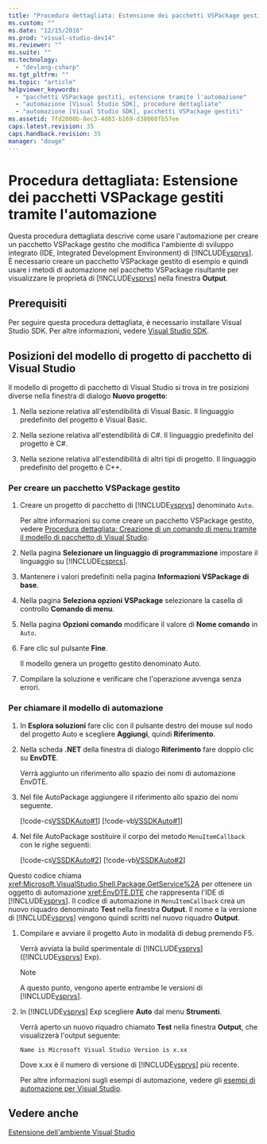 ```yaml
---
title: "Procedura dettagliata: Estensione dei pacchetti VSPackage gestiti tramite l&#39;automazione | Microsoft Docs"
ms.custom: ""
ms.date: "12/15/2016"
ms.prod: "visual-studio-dev14"
ms.reviewer: ""
ms.suite: ""
ms.technology: 
  - "devlang-csharp"
ms.tgt_pltfrm: ""
ms.topic: "article"
helpviewer_keywords: 
  - "pacchetti VSPackage gestiti, estensione tramite l'automazione"
  - "automazione [Visual Studio SDK], procedure dettagliate"
  - "automazione [Visual Studio SDK], pacchetti VSPackage gestiti"
ms.assetid: 7fd2000b-8ec3-4d83-b169-d38008fb57ee
caps.latest.revision: 35
caps.handback.revision: 35
manager: "douge"
---
```

# Procedura dettagliata: Estensione dei pacchetti VSPackage gestiti tramite l&#39;automazione
Questa procedura dettagliata descrive come usare l'automazione per creare un pacchetto VSPackage gestito che modifica l'ambiente di sviluppo integrato \(IDE, Integrated Development Environment\) di [!INCLUDE[vsprvs](../code-quality/includes/vsprvs_md.md)]. È necessario creare un pacchetto VSPackage gestito di esempio e quindi usare i metodi di automazione nel pacchetto VSPackage risultante per visualizzare le proprietà di [!INCLUDE[vsprvs](../code-quality/includes/vsprvs_md.md)] nella finestra **Output**.  
  
## Prerequisiti  
 Per seguire questa procedura dettagliata, è necessario installare Visual Studio SDK. Per altre informazioni, vedere [Visual Studio SDK](../extensibility/visual-studio-sdk.md).  
  
## Posizioni del modello di progetto di pacchetto di Visual Studio  
 Il modello di progetto di pacchetto di Visual Studio si trova in tre posizioni diverse nella finestra di dialogo **Nuovo progetto**:  
  
1.  Nella sezione relativa all'estendibilità di Visual Basic. Il linguaggio predefinito del progetto è Visual Basic.  
  
2.  Nella sezione relativa all'estendibilità di C\#. Il linguaggio predefinito del progetto è C\#.  
  
3.  Nella sezione relativa all'estendibilità di altri tipi di progetto. Il linguaggio predefinito del progetto è C\+\+.  
  
### Per creare un pacchetto VSPackage gestito  
  
1.  Creare un progetto di pacchetto di [!INCLUDE[vsprvs](../code-quality/includes/vsprvs_md.md)] denominato `Auto`.  
  
     Per altre informazioni su come creare un pacchetto VSPackage gestito, vedere [Procedura dettagliata: Creazione di un comando di menu tramite il modello di pacchetto di Visual Studio](../Topic/Walkthrough:%20Creating%20a%20Menu%20Command%20By%20Using%20the%20Visual%20Studio%20Package%20Template.md).  
  
2.  Nella pagina **Selezionare un linguaggio di programmazione** impostare il linguaggio su [!INCLUDE[csprcs](../data-tools/includes/csprcs_md.md)].  
  
3.  Mantenere i valori predefiniti nella pagina **Informazioni VSPackage di base**.  
  
4.  Nella pagina **Seleziona opzioni VSPackage** selezionare la casella di controllo **Comando di menu**.  
  
5.  Nella pagina **Opzioni comando** modificare il valore di **Nome comando** in `Auto`.  
  
6.  Fare clic sul pulsante **Fine**.  
  
     Il modello genera un progetto gestito denominato Auto.  
  
7.  Compilare la soluzione e verificare che l'operazione avvenga senza errori.  
  
### Per chiamare il modello di automazione  
  
1.  In **Esplora soluzioni** fare clic con il pulsante destro del mouse sul nodo del progetto Auto e scegliere **Aggiungi**, quindi **Riferimento**.  
  
2.  Nella scheda **.NET** della finestra di dialogo **Riferimento** fare doppio clic su **EnvDTE**.  
  
     Verrà aggiunto un riferimento allo spazio dei nomi di automazione EnvDTE.  
  
3.  Nel file AutoPackage aggiungere il riferimento allo spazio dei nomi seguente.  
  
     [!code-cs[VSSDKAuto#1](../misc/codesnippet/CSharp/walkthrough-extending-managed-vspackages-by-using-automation_1.cs)]
     [!code-vb[VSSDKAuto#1](../misc/codesnippet/VisualBasic/walkthrough-extending-managed-vspackages-by-using-automation_1.vb)]  
  
4.  Nel file AutoPackage sostituire il corpo del metodo `MenuItemCallback` con le righe seguenti:  
  
     [!code-cs[VSSDKAuto#2](../misc/codesnippet/CSharp/walkthrough-extending-managed-vspackages-by-using-automation_2.cs)]
     [!code-vb[VSSDKAuto#2](../misc/codesnippet/VisualBasic/walkthrough-extending-managed-vspackages-by-using-automation_2.vb)]  
  
 Questo codice chiama <xref:Microsoft.VisualStudio.Shell.Package.GetService%2A> per ottenere un oggetto di automazione <xref:EnvDTE.DTE> che rappresenta l'IDE di [!INCLUDE[vsprvs](../code-quality/includes/vsprvs_md.md)]. Il codice di automazione in `MenuItemCallback` crea un nuovo riquadro denominato **Test** nella finestra **Output**. Il nome e la versione di [!INCLUDE[vsprvs](../code-quality/includes/vsprvs_md.md)] vengono quindi scritti nel nuovo riquadro **Output**.  
  
1.  Compilare e avviare il progetto Auto in modalità di debug premendo F5.  
  
     Verrà avviata la build sperimentale di [!INCLUDE[vsprvs](../code-quality/includes/vsprvs_md.md)] \([!INCLUDE[vsprvs](../code-quality/includes/vsprvs_md.md)] Exp\).  
  
    > [!NOTE]
    >  A questo punto, vengono aperte entrambe le versioni di [!INCLUDE[vsprvs](../code-quality/includes/vsprvs_md.md)].  
  
2.  In [!INCLUDE[vsprvs](../code-quality/includes/vsprvs_md.md)] Exp scegliere **Auto** dal menu **Strumenti**.  
  
     Verrà aperto un nuovo riquadro chiamato **Test** nella finestra **Output**, che visualizzerà l'output seguente:  
  
    ```  
    Name is Microsoft Visual Studio Version is x.xx  
    ```  
  
     Dove x.xx è il numero di versione di [!INCLUDE[vsprvs](../code-quality/includes/vsprvs_md.md)] più recente.  
  
     Per altre informazioni sugli esempi di automazione, vedere gli [esempi di automazione per Visual Studio](http://www.microsoft.com/downloads/details.aspx?familyid=3ff9c915-30e5-430e-95b3-621dccd25150&displaylang=en).  
  
## Vedere anche  
 [Estensione dell'ambiente Visual Studio](../Topic/Extending%20the%20Visual%20Studio%20Environment.md)